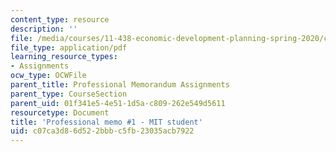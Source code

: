 ```yaml
---
content_type: resource
description: ''
file: /media/courses/11-438-economic-development-planning-spring-2020/c07ca3d86d522bbbc5fb23035acb7922_MIT11_438s20_memo1_anon.pdf
file_type: application/pdf
learning_resource_types:
- Assignments
ocw_type: OCWFile
parent_title: Professional Memorandum Assignments
parent_type: CourseSection
parent_uid: 01f341e5-4e51-1d5a-c809-262e549d5611
resourcetype: Document
title: 'Professional memo #1 - MIT student'
uid: c07ca3d8-6d52-2bbb-c5fb-23035acb7922
---
```

